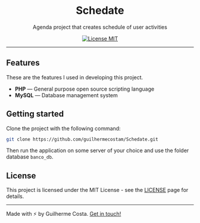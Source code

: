 <h1 align="center">
<br>
Schedate
</h1>

<p align="center">Agenda project that creates schedule of user activities</p>

<p align="center">
  <a href="https://opensource.org/licenses/MIT">
    <img src="https://img.shields.io/badge/License-MIT-blue.svg" alt="License MIT">
  </a>
</p>

<hr />

## Features

These are the features I used in developing this project.

- **PHP** — General purpose open source scripting language
- **MySQL** — Database management system

## Getting started

Clone the project with the following command:

```sh
git clone https://github.com/guilhermecostam/Schedate.git
```

Then run the application on some server of your choice and use the folder database `banco_db`.

## License

This project is licensed under the MIT License - see the [LICENSE](https://github.com/guilhermecostam/Schedate/blob/master/LICENSE) page for details.

---

Made with :zap: by Guilherme Costa. [Get in touch!](https://www.linkedin.com/in/guilhermecostam/)

